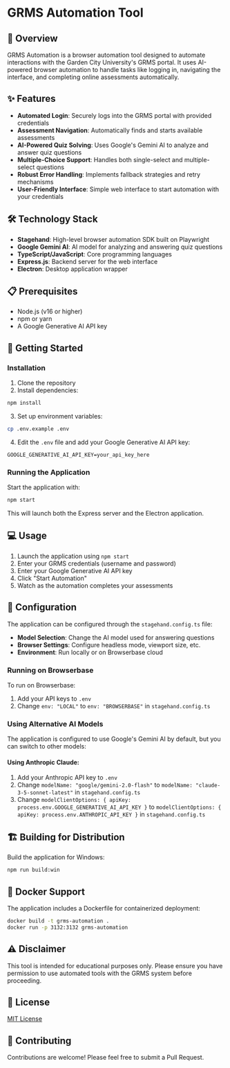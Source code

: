 


          
# GRMS Automation Tool

## 🚀 Overview

GRMS Automation is a browser automation tool designed to automate interactions with the Garden City University's GRMS portal. It uses AI-powered browser automation to handle tasks like logging in, navigating the interface, and completing online assessments automatically.

## ✨ Features

- **Automated Login**: Securely logs into the GRMS portal with provided credentials
- **Assessment Navigation**: Automatically finds and starts available assessments
- **AI-Powered Quiz Solving**: Uses Google's Gemini AI to analyze and answer quiz questions
- **Multiple-Choice Support**: Handles both single-select and multiple-select questions
- **Robust Error Handling**: Implements fallback strategies and retry mechanisms
- **User-Friendly Interface**: Simple web interface to start automation with your credentials

## 🛠️ Technology Stack

- **Stagehand**: High-level browser automation SDK built on Playwright
- **Google Gemini AI**: AI model for analyzing and answering quiz questions
- **TypeScript/JavaScript**: Core programming languages
- **Express.js**: Backend server for the web interface
- **Electron**: Desktop application wrapper

## 📋 Prerequisites

- Node.js (v16 or higher)
- npm or yarn
- A Google Generative AI API key

## 🚀 Getting Started

### Installation

1. Clone the repository
2. Install dependencies:

```bash
npm install
```

3. Set up environment variables:

```bash
cp .env.example .env
```

4. Edit the `.env` file and add your Google Generative AI API key:

```
GOOGLE_GENERATIVE_AI_API_KEY=your_api_key_here
```

### Running the Application

Start the application with:

```bash
npm start
```

This will launch both the Express server and the Electron application.

## 💻 Usage

1. Launch the application using `npm start`
2. Enter your GRMS credentials (username and password)
3. Enter your Google Generative AI API key
4. Click "Start Automation"
5. Watch as the automation completes your assessments

## 🔧 Configuration

The application can be configured through the `stagehand.config.ts` file:

- **Model Selection**: Change the AI model used for answering questions
- **Browser Settings**: Configure headless mode, viewport size, etc.
- **Environment**: Run locally or on Browserbase cloud

### Running on Browserbase

To run on Browserbase:

1. Add your API keys to `.env`
2. Change `env: "LOCAL"` to `env: "BROWSERBASE"` in `stagehand.config.ts`

### Using Alternative AI Models

The application is configured to use Google's Gemini AI by default, but you can switch to other models:

#### Using Anthropic Claude:

1. Add your Anthropic API key to `.env`
2. Change `modelName: "google/gemini-2.0-flash"` to `modelName: "claude-3-5-sonnet-latest"` in `stagehand.config.ts`
3. Change `modelClientOptions: { apiKey: process.env.GOOGLE_GENERATIVE_AI_API_KEY }` to `modelClientOptions: { apiKey: process.env.ANTHROPIC_API_KEY }` in `stagehand.config.ts`

## 🏗️ Building for Distribution

Build the application for Windows:

```bash
npm run build:win
```

## 🐳 Docker Support

The application includes a Dockerfile for containerized deployment:

```bash
docker build -t grms-automation .
docker run -p 3132:3132 grms-automation
```

## ⚠️ Disclaimer

This tool is intended for educational purposes only. Please ensure you have permission to use automated tools with the GRMS system before proceeding.

## 📄 License

[MIT License](LICENSE)

## 🤝 Contributing

Contributions are welcome! Please feel free to submit a Pull Request.

        